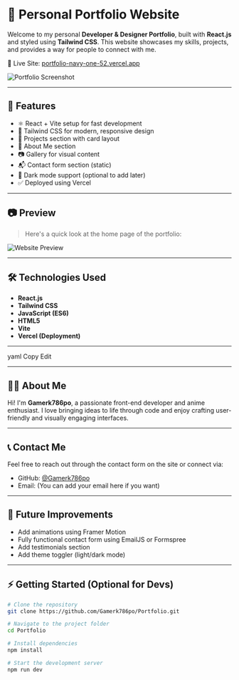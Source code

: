 # 🎨 Personal Portfolio Website

Welcome to my personal **Developer & Designer Portfolio**, built with **React.js** and styled using **Tailwind CSS**. This website showcases my skills, projects, and provides a way for people to connect with me.

🚀 Live Site: [portfolio-navy-one-52.vercel.app](https://portfolio-navy-one-52.vercel.app/)

![Portfolio Screenshot](https://raw.githubusercontent.com/Gamerk786po/Portfolio/main/public/preview.png)

---

## 📁 Features

- ⚛️ React + Vite setup for fast development
- 🎨 Tailwind CSS for modern, responsive design
- 🧠 Projects section with card layout
- 📝 About Me section
- 📷 Gallery for visual content
- 📬 Contact form section (static)
- 🌙 Dark mode support (optional to add later)
- ✅ Deployed using Vercel

---

## 📷 Preview

> Here's a quick look at the home page of the portfolio:

![Website Preview](https://raw.githubusercontent.com/Gamerk786po/Portfolio/main/public/preview.gif)

---

## 🛠️ Technologies Used

- **React.js**
- **Tailwind CSS**
- **JavaScript (ES6)**
- **HTML5**
- **Vite**
- **Vercel (Deployment)**

---

yaml
Copy
Edit

---

## 🧑‍🎨 About Me

Hi! I'm **Gamerk786po**, a passionate front-end developer and anime enthusiast. I love bringing ideas to life through code and enjoy crafting user-friendly and visually engaging interfaces.

---

## 📞 Contact Me

Feel free to reach out through the contact form on the site or connect via:

- GitHub: [@Gamerk786po](https://github.com/Gamerk786po)
- Email: (You can add your email here if you want)

---

## 🧪 Future Improvements

- Add animations using Framer Motion
- Fully functional contact form using EmailJS or Formspree
- Add testimonials section
- Add theme toggler (light/dark mode)

---

## ⚡ Getting Started (Optional for Devs)

```bash
# Clone the repository
git clone https://github.com/Gamerk786po/Portfolio.git

# Navigate to the project folder
cd Portfolio

# Install dependencies
npm install

# Start the development server
npm run dev
